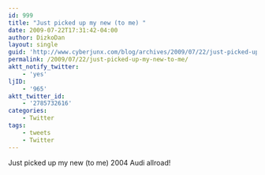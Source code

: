 ```yaml
---
id: 999
title: "Just picked up my new (to me) "
date: 2009-07-22T17:31:42-04:00
author: DizkoDan
layout: single
guid: 'http://www.cyberjunx.com/blog/archives/2009/07/22/just-picked-up-my-new-to-me/'
permalink: /2009/07/22/just-picked-up-my-new-to-me/
aktt_notify_twitter:
    - 'yes'
ljID:
    - '965'
aktt_twitter_id:
    - '2785732616'
categories:
    - Twitter
tags:
    - tweets
    - Twitter
---
```


Just picked up my new (to me) 2004 Audi allroad!